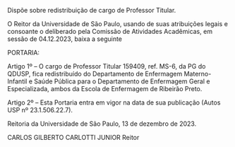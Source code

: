 Dispõe sobre redistribuição de cargo de Professor Titular.

O Reitor da Universidade de São Paulo, usando de suas atribuições legais e consoante o deliberado pela Comissão de Atividades Acadêmicas, em sessão de 04.12.2023, baixa a seguinte

PORTARIA:

Artigo 1º – O cargo de Professor Titular 159409, ref. MS-6, da PG do QDUSP, fica redistribuído do Departamento de Enfermagem Materno-Infantil e Saúde Pública para o Departamento de Enfermagem Geral e Especializada, ambos da Escola de Enfermagem de Ribeirão Preto.

Artigo 2º – Esta Portaria entra em vigor na data de sua publicação (Autos USP nº 23.1.506.22.7).

Reitoria da Universidade de São Paulo, 13 de dezembro de 2023.

CARLOS GILBERTO CARLOTTI JUNIOR
Reitor